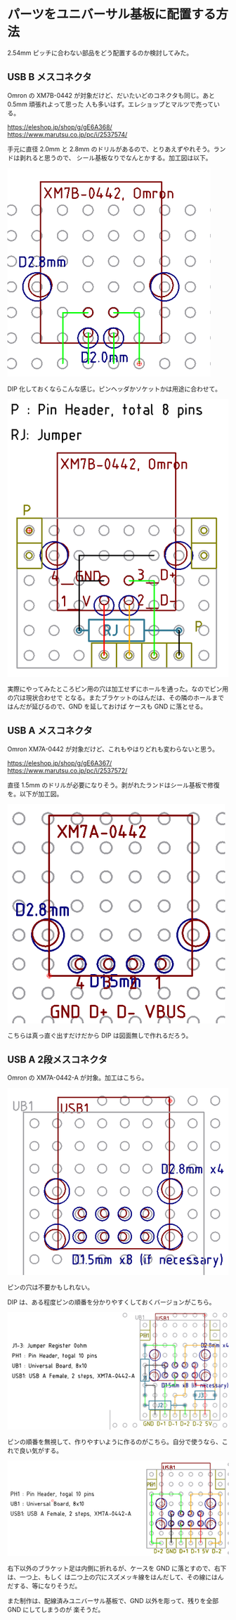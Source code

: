 # パーツをユニバーサル基板に配置する方法

2.54mm ピッチに合わない部品をどう配置するのか検討してみた。
  
## USB B メスコネクタ

Omron の XM7B-0442 が対象だけど、だいたいどのコネクタも同じ。あと 0.5mm 頑張れよって思った
人も多いはず。エレショップとマルツで売っている。

https://eleshop.jp/shop/g/gE6A368/
https://www.marutsu.co.jp/pc/i/2537574/

手元に直径 2.0mm と 2.8mm のドリルがあるので、とりあえずやれそう。ランドは剥れると思うので、
シール基板なりでなんとかする。加工図は以下。

![USB B 加工図](./librecad/USB_B_Recepter.png)

DIP 化しておくならこんな感じ。ピンヘッダかソケットかは用途に合わせて。

![USB B DIP 設計図](./librecad/USB_B_Dip.png)

実際にやってみたところピン用の穴は加工せずにホールを通った。なのでピン用の穴は現状合わせで
となる。またブラケットのはんだは、その隣のホールまではんだが延びるので、GND を延しておけば
ケースも GND に落とせる。

## USB A メスコネクタ

Omron XM7A-0442 が対象だけど、これもやはりどれも変わらないと思う。

https://eleshop.jp/shop/g/gE6A367/
https://www.marutsu.co.jp/pc/i/2537572/

直径 1.5mm のドリルが必要になりそう。剥がれたランドはシール基板で修復を。以下が加工図。

![USB A 加工図](./librecad/USB_A_Recepter.png)

こちらは真っ直ぐ出すだけだから DIP は図面無しで作れるだろう。

## USB A 2段メスコネクタ

Omron の XM7A-0442-A が対象。加工はこちら。

![USB A 二段加工図](./librecad/USB_A_2steps_recepter_kakou.png)

ピンの穴は不要かもしれない。


DIP は、ある程度ピンの順番を分かりやすくしておくバージョンがこちら。

![USB A 二段 DIP 設計図 案1](./librecad/USB_A_2steps_recepter_plan1.png)

ピンの順番を無視して、作りやすいように作るのがこちら。自分で使うなら、これで良い気がする。

![USB A 二段 DIP 設計図 案2](./librecad/USB_A_2steps_recepter_plan2.png)

右下以外のブラケット足は内側に折れるが、ケースを GND に落とすので、右下は、一つ上、もしく
は二つ上の穴にスズメッキ線をはんだして、その線にはんだする、等になりそうだ。

また制作は、配線済みユニバーサル基板で、GND 以外を彫って、残りを全部 GND にしてしまうのが
楽そうだ。


